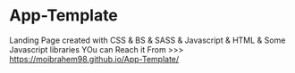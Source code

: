 # App-Template

Landing Page created with CSS & BS & SASS & Javascript & HTML & Some Javascript libraries 
YOu can Reach it From >>> https://moibrahem98.github.io/App-Template/
